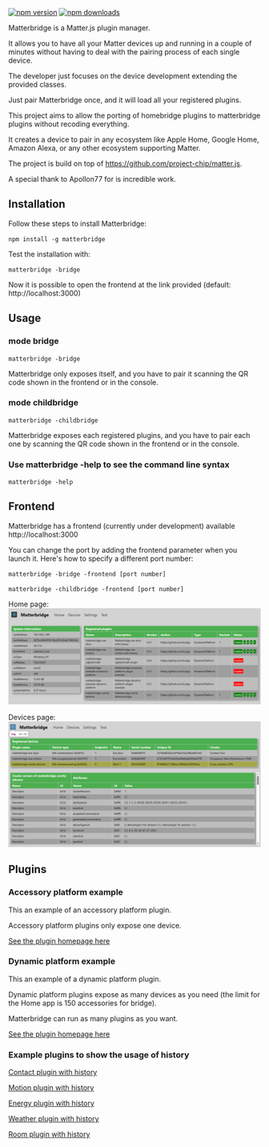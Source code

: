 [![npm version](https://img.shields.io/npm/v/matterbridge.svg)](https://www.npmjs.com/package/matterbridge)
[![npm downloads](https://img.shields.io/npm/dt/matterbridge.svg)](https://www.npmjs.com/package/matterbridge)

Matterbridge is a Matter.js plugin manager. 

It allows you to have all your Matter devices up and running in a couple of minutes without
having to deal with the pairing process of each single device. 

The developer just focuses on the device development extending the provided classes.

Just pair Matterbridge once, and it will load all your registered plugins.

This project aims to allow the porting of homebridge plugins to matterbridge plugins without recoding everything.

It creates a device to pair in any ecosystem like Apple Home, Google Home, Amazon Alexa, or 
any other ecosystem supporting Matter.

The project is build on top of https://github.com/project-chip/matter.js. 

A special thank to Apollon77 for is incredible work.

## Installation

Follow these steps to install Matterbridge:
```
npm install -g matterbridge
```

Test the installation with:
```
matterbridge -bridge
```
Now it is possible to open the frontend at the link provided (default: http://localhost:3000)

## Usage

### mode bridge

```
matterbridge -bridge
```

Matterbridge only exposes itself, and you have to pair it scanning the QR code shown in the frontend or in the console.

### mode childbridge

```
matterbridge -childbridge
```

Matterbridge exposes each registered plugins, and you have to pair each one by scanning the QR code shown in the frontend or in the console.

### Use matterbridge -help to see the command line syntax 

```
matterbridge -help
```


## Frontend

Matterbridge has a frontend (currently under development) available http://localhost:3000

You can change the port by adding the frontend parameter when you launch it.
Here's how to specify a different port number:
```
matterbridge -bridge -frontend [port number]
```
```
matterbridge -childbridge -frontend [port number]
```

Home page:
![See the screenshot here](https://github.com/Luligu/matterbridge/blob/main/Screenshot%20home%20page.png)

Devices page:
![See the screenshot here](https://github.com/Luligu/matterbridge/blob/main/Screenshot%20devices%20page.png)

## Plugins

### Accessory platform example

This an example of an accessory platform plugin.

Accessory platform plugins only expose one device.

[See the plugin homepage here](https://github.com/Luligu/matterbridge-example-accessory-platform)

### Dynamic platform example

This an example of a dynamic platform plugin.

Dynamic platform plugins expose as many devices as you need (the limit for the Home app is 150 accessories for bridge).

Matterbridge can run as many plugins as you want.

[See the plugin homepage here](https://github.com/Luligu/matterbridge-example-dynamic-platform)

### Example plugins to show the usage of history

[Contact plugin with history](https://github.com/Luligu/matterbridge-eve-door)

[Motion plugin with history](https://github.com/Luligu/matterbridge-eve-motion)

[Energy plugin with history](https://github.com/Luligu/matterbridge-eve-energy)

[Weather plugin with history](https://github.com/Luligu/matterbridge-eve-weather)

[Room plugin with history](https://github.com/Luligu/matterbridge-eve-room)
